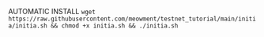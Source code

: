 AUTOMATIC INSTALL
```wget https://raw.githubusercontent.com/meowment/testnet_tutorial/main/initia/initia.sh && chmod +x initia.sh && ./initia.sh```
